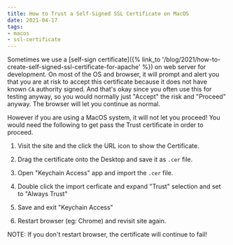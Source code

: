 ```yaml
---
title: How to Trust a Self-Signed SSL Certificate on MacOS
date: 2021-04-17
tags:
- macos
- ssl-certificate
---
```


Sometimes we use a [self-sign certificate]({% link_to '/blog/2021/how-to-create-self-signed-ssl-certificate-for-apache' %}) on web server for development. On most of the OS and browser, it will prompt and alert you that you are at risk to accept this certificate because it does not have known `CA` authority signed. And that's okay since you often use this for testing anyway, so you would normally just "Accept" the risk and "Proceed" anyway. The browser will let you continue as normal.

However if you are using a MacOS system, it will not let you proceed! You would need the following to get pass the Trust certificate in order to proceed.

1. Visit the site and the click the URL icon to show the Certificate.

2. Drag the certificate onto the Desktop and save it as `.cer` file.

3. Open "Keychain Access" app and import the `.cer` file.

4. Double click the import cerficate and expand "Trust" selection and set to "Always Trust"

5. Save and exit "Keychain Access"

6. Restart browser (eg: Chrome) and revisit site again. 

NOTE: If you don't restart browser, the certificate will continue to fail!
